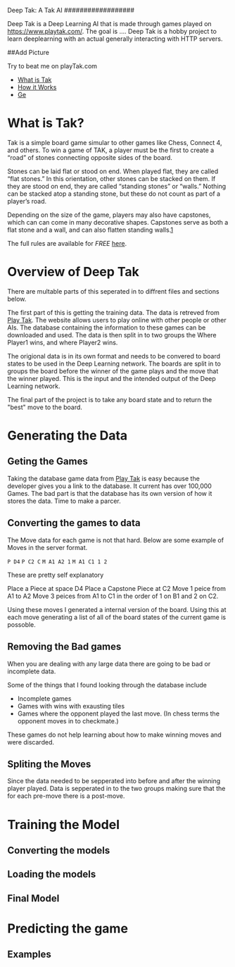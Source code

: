 Deep Tak: A Tak AI
##################

Deep Tak is a Deep Learning AI that is made through games played on https://www.playtak.com/.
The goal is .... Deep Tak is a hobby project to learn deeplearning with an actual 
generally interacting with HTTP servers.


##Add Picture


Try to beat me on playTak.com 

* [What is Tak](#what-is-tak)
* [How it Works](#idea)
* [Ge](#features)

What is Tak?
=============
Tak is a simple board game simular to other games like Chess, Connect 4, and others. To win a game of TAK, a player must be the first to create a “road” of stones connecting opposite sides of the board.

Stones can be laid flat or stood on end. When played flat, they are called “flat stones.” In this orientation, other stones can be stacked on them. If they are stood on end, they are called “standing stones” or “walls.” Nothing can be stacked atop a standing stone, but these do not count as part of a player’s road.

Depending on the size of the game, players may also have capstones, which can can come in many decorative shapes. Capstones serve as both a flat stone and a wall, and can also flatten standing walls.[1](http://cheapass.com/tak/)

The full rules are available for *FREE* [here](http://cheapass.com/wp-content/uploads/2016/05/TakWebRules.pdf).

Overview of Deep Tak
===================
There are multable parts of this seperated in to diffrent files and sections below.

The first part of this is getting the training data. The data is retreved from [Play Tak](https://playtak.com). The website allows users to play online with other people or other AIs. The database containing the information to these games can be downloaded and used. The data is then split in to two groups the Where Player1 wins, and where Player2 wins.

The origional data is in its own format and needs to be convered to board states to be used in the Deep Learning network. The boards are split in to groups the board before the winner of the game plays and the move that the winner played. This is the input and the intended output of the Deep Learning network.

The final part of the project is to take any board state and to return the "best" move to the board.

Generating the Data
===================

Geting the Games
----------------
Taking the database game data from [Play Tak](https://www.playtak.com/games_anon.db) is easy because the developer gives you a link to the database. It current has over 100,000 Games. The bad part is that the database has its own version of how it stores the data. Time to make a parcer.

Converting the games to data
-------------------
The Move data for each game is not that hard. Below are some example of Moves in the server format.

`P D4`
`P C2 C`
`M A1 A2 1`
`M A1 C1 1 2`

These are pretty self explanatory

Place a Piece at space D4
Place a Capstone Piece at C2
Move 1 peice from A1 to A2
Move 3 peices from A1 to C1 in the order of 1 on B1 and 2 on C2.

Using these moves I generated a internal version of the board. Using this at each move generating a list of all of the board states of the current game is possoble.

Removing the Bad games
---------------------
When you are dealing with any large data there are going to be bad or incomplete data.

Some of the things that I found looking through the database include 
* Incomplete games
* Games with wins with exausting tiles
* Games where the opponent played the last move. (In chess terms the opponent moves in to checkmate.)

These games do not help learning about how to make winning moves and were discarded.

Spliting the Moves
------------------
Since the data needed to be sepperated into before and after the winning player played. Data is sepperated in to the two groups making sure that the for each pre-move there is a post-move.

Training the Model
==================

Converting the models
---------------------

Loading the models
------------------

Final Model
-----------

Predicting the game
==================

Examples
--------


